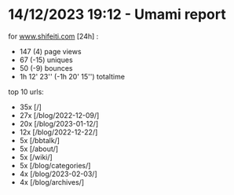 # 14/12/2023 19:12 - Umami report
for www.shifeiti.com [24h] :

 - 147 (4) page views
 - 67 (-15) uniques
 - 50 (-9) bounces
 - 1h 12' 23'' (-1h 20' 15'') totaltime


top 10 urls:
 - 35x [/]
 - 27x [/blog/2022-12-09/]
 - 20x [/blog/2023-01-12/]
 - 12x [/blog/2022-12-22/]
 - 5x [/bbtalk/]
 - 5x [/about/]
 - 5x [/wiki/]
 - 5x [/blog/categories/]
 - 4x [/blog/2023-02-03/]
 - 4x [/blog/archives/]


